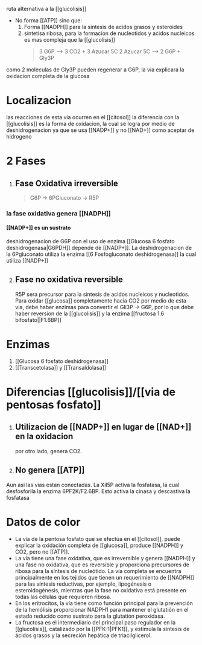 ruta alternativa a la [[glucolisis]]

- No forma [[ATP]] sino que:
    1. Forma [[NADPH]] para la sintesis de acidos grasos y esteroides
    2. sintetisa ribosa, para la formacion de nucleotidos y acidos nucleicos
       es mas compleja que la [[glucolisis]]
        > 3 G6P --> 3 CO2 + 3 Azucar 5C
        > 2 Azucar 5C --> 2 G6P + Gly3P

como 2 moleculas de Gly3P pueden regenerar a G6P, la via explicara la oxidacion completa de la glucosa

# Localizacion

las reacciones de esta via ocurren en el [[citosol]] la diferencia con la [[glucolisis]] es la forma de oxidacion, la cual se logra por medio de deshidrogenacion ya que se usa [[NADP+]] y no [[NAD+]] como aceptar de hidrogeno

# 2 Fases

1. ## Fase Oxidativa irreversible
    > G6P -> 6PGluconato -> R5P

### la fase oxidativa genera [[NADPH]]

#### [[NADP+]] es un sustrato

deshidrogenacion de G6P con el uso de enzima [[Glucosa 6 fosfato deshidrogenasa|G6PDH]] depende de [[NADP+]]. La deshidrogenacion de la 6Pgluconato utiliza la enzima [[6 Fosfogluconato deshidrogenasa]] la cual utiliza [[NADP+]]

2. ## Fase no oxidativa reversible
    R5P sera precursor para la sintesis de acidos nucleicos y nucleotidos.
    Para oxidar [[glucosa]] completamente hacia CO2 por medio de esta via, debe haber enzimas para convertir el Gli3P -> G6P, por lo que debe haber reversion de la [[glucolisis]] y la enzima [[fructosa 1.6 bifosfato||F1.6BP]]

# Enzimas

1. [[Glucosa 6 fosfato deshidrogenasa]]
2. [[Transcetolasa]] y [[Transaldolasa]]

# Diferencias [[glucolisis]]/[[via de pentosas fosfato]]

1. ## Utilizacion de [[NADP+]] en lugar de [[NAD+]] en la oxidacion

    por otro lado, genera CO2.

2. ## No genera [[ATP]]

Aun asi las vias estan conectadas. La Xil5P activa la fosfatasa, la cual desfosforila la enzima 6PF2K/F2.6BP. Esto activa la cinasa y descastiva la fosfatasa  

# Datos de color
* La vía de la pentosa fosfato que se efectúa en el [[citosol]], puede explicar la oxidación completa de [[glucosa]], produce [[NADPH]] y CO2, pero no [[ATP]]. 
* La vía tiene una fase oxidativa, que es irreversible y genera [[NADPH]] y una fase no oxidativa, que es reversible y proporciona precursores de ribosa para la síntesis de nucleótido. La vía completa se encuentra principalmente en los tejidos que tienen un requerimiento de [[NADPH]] para las síntesis reductivas, por ejemplo, lipogénesis o esteroidogénesis, mientras que la fase no oxidativa está presente en todas las células que requieren ribosa. 
* En los eritrocitos, la vía tiene como función principal para la prevención de la hemólisis proporcionar NADPH1 para mantener el glutatión en el estado reducido como sustrato para la glutatión peroxidasa. 
* La fructosa es el intermediario del principal paso regulador en la [[glucolisis]], catalizado por la [[PFK-1|PFK1]], y estimula la síntesis de ácidos grasos y la secreción hepática de triacilglicerol.
